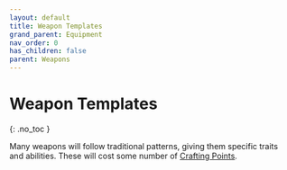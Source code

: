 ```yaml
---
layout: default
title: Weapon Templates
grand_parent: Equipment
nav_order: 0
has_children: false
parent: Weapons
---
```

# Weapon Templates
{: .no_toc }

Many weapons will follow traditional patterns, giving them specific traits and abilities. These will cost some number of [Crafting Points](Game/Designing-Weapons#Crafting%20Points).


